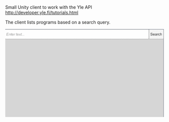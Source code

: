 Small Unity client to work with the Yle API
http://developer.yle.fi/tutorials.html

The client lists programs based on a search query.

![Demo image](https://github.com/lupidan/UnityYleAPITest/raw/master/demo.gif)
